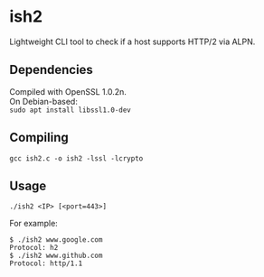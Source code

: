 # ish2
Lightweight CLI tool to check if a host supports HTTP/2 via ALPN.

## Dependencies ##
Compiled with OpenSSL 1.0.2n.\
On Debian-based:\
`sudo apt install libssl1.0-dev`

## Compiling ##
`gcc ish2.c -o ish2 -lssl -lcrypto`

## Usage ##
`./ish2 <IP> [<port=443>]`

For example:
```
$ ./ish2 www.google.com
Protocol: h2
$ ./ish2 www.github.com
Protocol: http/1.1
```
